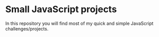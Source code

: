 # Small JavaScript projects
In this repository you will find most of my quick and simple JavaScript challenges/projects.
